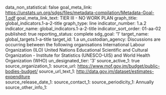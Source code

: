 data_non_statistical: false
goal_meta_link: https://unstats.un.org/sdgs/files/metadata-compilation/Metadata-Goal-1.pdf
goal_meta_link_text: TIER III - NO WORK PLAN
graph_title: global_indicators.1-a-2-title
graph_type: line
indicator_number: 1.a.2
indicator_name: global_indicators.1-a-2-title
indicator_sort_order: 01-aa-02
published: true
reporting_status: complete
sdg_goal: '1'
target_name: global_targets.1-a-title
target_id: 1.a
un_custodian_agency: Discussions are occurring between the following organisations
  International Labour Organization (ILO) United Nations Educational Scientific and
  Cultural Organization - Institute for Statistics (UNESCO-UIS) and World Health Organization
  (WHO)
un_designated_tier: '3'
source_active_1: true
source_organization_1: 
source_url: https://www.mof.gov.jm/budget/public-bodies-budget/
source_url_text_1: http://data.gov.jm/dataset/estimates-expenditure  
source_release_date_1: 
source_contact_1: 
source_periodicity_1: Annually
source_other_info_1: 